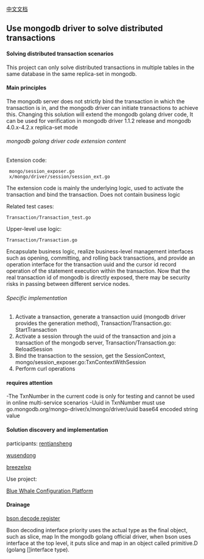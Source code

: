 [中文文档](README_zh-cn.md)

## Use mongodb driver to solve distributed transactions


#### Solving distributed transaction scenarios

This project can only solve distributed transactions in multiple tables in the same database in the same replica-set in mongodb.



#### Main principles

The mongodb server does not strictly bind the transaction in which the transaction is in, and the mongodb driver can initiate transactions to achieve this.
Changing this solution will extend the mongodb golang driver code,
It can be used for verification in mongodb driver 1.1.2 release and mongodb 4.0.x-4.2.x replica-set mode

###### mongodb golang driver code extension content

Extension code:
```
 mongo/session_exposer.go
 x/mongo/driver/session/session_ext.go
```
The extension code is mainly the underlying logic, used to activate the transaction and bind the transaction. Does not contain business logic



Related test cases:

```
Transaction/Transaction_test.go

```

Upper-level use logic:

```
Transaction/Transaction.go
```

Encapsulate business logic, realize business-level management interfaces such as opening, committing, and rolling back transactions, and provide an operation interface for the transaction uuid and the cursor id record operation of the statement execution within the transaction.
Now that the real transaction id of mongodb is directly exposed, there may be security risks in passing between different service nodes.


###### Specific implementation

1. Activate a transaction, generate a transaction uuid (mongodb driver provides the generation method), Transaction/Transaction.go: StartTransaction
2. Activate a session through the uuid of the transaction and join a transaction of the mongodb server, Transaction/Transaction.go: ReloadSession
3. Bind the transaction to the session, get the SessionContext, mongo/session_exposer.go:TxnContextWithSession
4. Perform curl operations



#### requires attention

-The TxnNumber in the current code is only for testing and cannot be used in online multi-service scenarios
-Uuid in TxnNumber must use go.mongodb.org/mongo-driver/x/mongo/driver/uuid base64 encoded string value





#### Solution discovery and implementation

participants:
[rentiansheng](https://github.com/rentiansheng)

[wusendong](https://github.com/wusendong)

[breezelxp](https://github.com/breezelxp)


Use project:


[Blue Whale Configuration Platform](https://github.com/Tencent/bk-cmdb)

#### Drainage
[bson decode register](https://github.com/rentiansheng/bson-register)

Bson decoding interface priority uses the actual type as the final object, such as slice, map
In the mongodb golang official driver, when bson uses interface at the top level, it puts slice and map in an object called primitive.D (golang []interface type).
